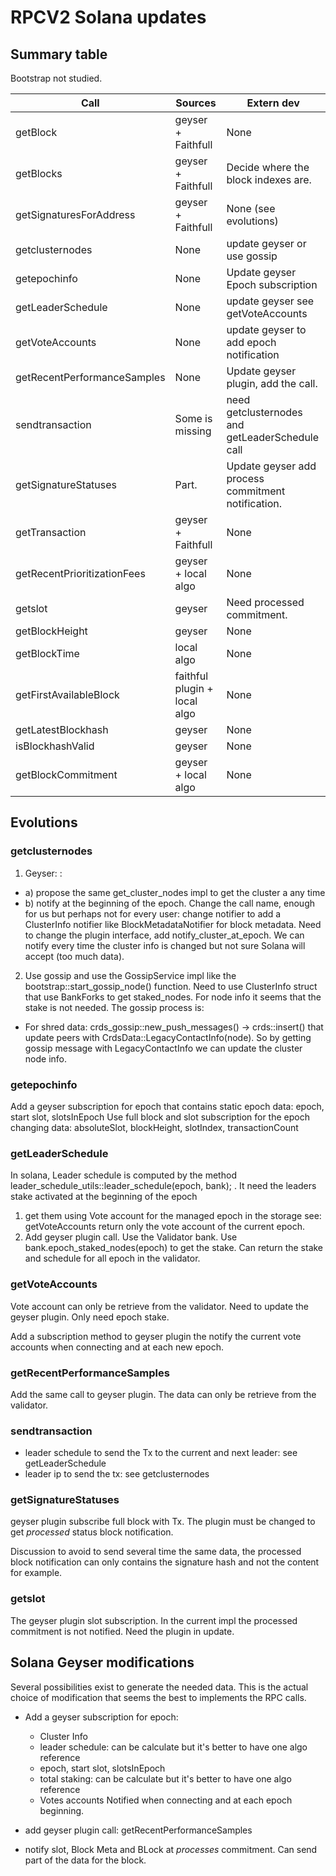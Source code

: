 # RPCV2 Solana updates

## Summary table

Bootstrap not studied.

| Call     |  Sources  | Extern dev |
| -------- | -------- | -------- |
| getBlock |  geyser + Faithfull | None |
| getBlocks |  geyser + Faithfull | Decide where the block indexes are. |
| getSignaturesForAddress |  geyser + Faithfull | None (see evolutions) |
| getclusternodes | None | update geyser or use gossip |
| getepochinfo | None | Update geyser Epoch subscription |
| getLeaderSchedule | None | update geyser see getVoteAccounts |
| getVoteAccounts | None | update geyser to add epoch notification |
| getRecentPerformanceSamples | None | Update geyser plugin, add the call. |
| sendtransaction | Some is missing | need getclusternodes and getLeaderSchedule call |
| getSignatureStatuses | Part. | Update geyser add process commitment notification. |
| getTransaction | geyser + Faithfull | None |
| getRecentPrioritizationFees | geyser + local algo | None |
| getslot |  geyser | Need processed commitment. |
| getBlockHeight | geyser | None || getBlockHeight |  geyser     | None     |
| getBlockTime | local algo | None |
| getFirstAvailableBlock | faithful plugin + local algo | None |
| getLatestBlockhash | geyser | None |
| isBlockhashValid | geyser | None |
| getBlockCommitment | geyser + local algo | None |

## Evolutions
### getclusternodes
1) Geyser: :
  * a) propose the same get_cluster_nodes impl to get the cluster a any time
  * b) notify at the beginning of the epoch. Change the call name, enough for us but perhaps not for every user: change notifier to add a ClusterInfo notifier like BlockMetadataNotifier for block metadata.
    Need to change the plugin interface, add notify_cluster_at_epoch. We can notify every time the cluster info is changed but not sure Solana will accept (too much data).
2) Use gossip and use the GossipService impl like the bootstrap::start_gossip_node() function. Need to use ClusterInfo struct that use BankForks to get staked_nodes.
For node info it seems that the stake is not needed. The gossip process is:
 * For shred data: crds_gossip::new_push_messages() -> crds::insert() that update peers with CrdsData::LegacyContactInfo(node). So by getting gossip message with LegacyContactInfo we can update the cluster node info.

### getepochinfo
Add a geyser subscription for epoch that contains static epoch data: epoch, start slot, slotsInEpoch
Use full block and slot subscription for the epoch changing data: absoluteSlot, blockHeight, slotIndex, transactionCount

### getLeaderSchedule
In solana, Leader schedule is computed by the method leader_schedule_utils::leader_schedule(epoch, bank); . It need the leaders stake activated at the beginning of the epoch
1) get them using Vote account for the managed epoch in the storage see: getVoteAccounts return only the vote account of the current epoch.
2) Add geyser plugin call. Use the Validator bank. Use bank.epoch_staked_nodes(epoch) to get the stake. Can return the stake and schedule for all epoch in the validator.

### getVoteAccounts
Vote account can only be retrieve from the validator. Need to update the geyser plugin. Only need epoch stake.

Add a subscription method to geyser plugin the notify the current vote accounts when connecting and at each new epoch.

### getRecentPerformanceSamples
Add the same call to geyser plugin. The data can only be retrieve from the validator.

### sendtransaction
- leader schedule to send the Tx to the current and next leader: see getLeaderSchedule
- leader ip to send the tx: see getclusternodes

### getSignatureStatuses
geyser plugin subscribe full block with Tx. The plugin must be changed to get *processed* status block notification.

Discussion to avoid to send several time the same data, the processed block notification can only contains the signature hash and not the content for example. 

### getslot
The geyser plugin slot subscription. In the current impl the processed commitment is not notified. Need the plugin in update.

## Solana Geyser modifications
Several possibilities exist to generate the needed data. This is the actual choice of modification that seems the best to implements the RPC calls.

- Add a geyser subscription for epoch:
    - Cluster Info
    - leader schedule: can be calculate but it's better to have one algo reference
    - epoch, start slot, slotsInEpoch
    - total staking: can be calculate but it's better to have one algo reference
    - Votes accounts
Notified when connecting and at each epoch beginning.

- add geyser plugin call: getRecentPerformanceSamples
- notify slot, Block Meta and BLock at *processes* commitment. Can send part of the data for the block.